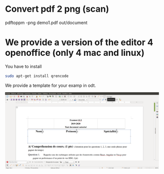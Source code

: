 # Convert pdf 2 png (scan)

pdftoppm -png demo1.pdf out/document


# We provide a version of the editor 4 openoffice (only 4 mac and linux)
You have to install 

```bash
sudo apt-get install qrencode 
```


We provide a template for your examp in odt. 

![](doc/ecran.png)